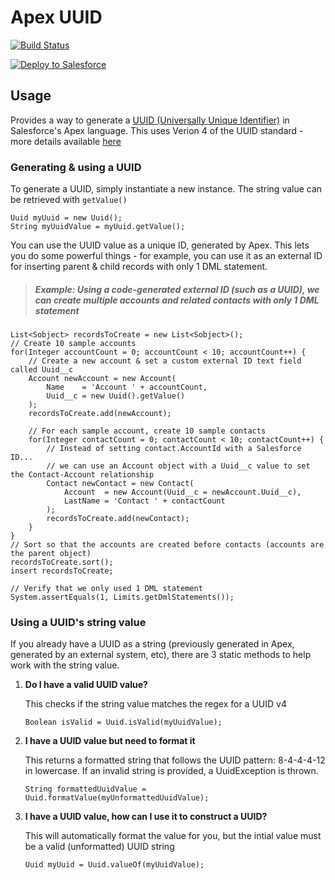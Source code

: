 # Apex UUID
[![Build Status](https://travis-ci.org/jongpie/ApexUuid.svg?branch=master)](https://travis-ci.org/jongpie/ApexUuid)

<a href="https://githubsfdeploy.herokuapp.com" target="_blank">
    <img alt="Deploy to Salesforce" src="https://raw.githubusercontent.com/afawcett/githubsfdeploy/master/deploy.png">
</a>

## Usage
Provides a way to generate a [UUID (Universally Unique Identifier)](https://en.wikipedia.org/wiki/Universally_unique_identifier) in Salesforce's Apex language. This uses Verion 4 of the UUID standard - more details available [here](https://en.wikipedia.org/wiki/Universally_unique_identifier#Version_4_(random))

### Generating & using a UUID
To generate a UUID, simply instantiate a new instance. The string value can be retrieved with `getValue()`
```
Uuid myUuid = new Uuid();
String myUuidValue = myUuid.getValue();
```

You can use the UUID value as a unique ID, generated by Apex. This lets you do some powerful things - for example, you can use it as an external ID for inserting parent & child records with only 1 DML statement.

> ##### Example: Using a code-generated external ID (such as a UUID), we can create multiple accounts and related contacts with only 1 DML statement

```
List<Sobject> recordsToCreate = new List<Sobject>();
// Create 10 sample accounts
for(Integer accountCount = 0; accountCount < 10; accountCount++) {
    // Create a new account & set a custom external ID text field called Uuid__c
    Account newAccount = new Account(
        Name    = 'Account ' + accountCount,
        Uuid__c = new Uuid().getValue()
    );
    recordsToCreate.add(newAccount);

    // For each sample account, create 10 sample contacts
    for(Integer contactCount = 0; contactCount < 10; contactCount++) {
        // Instead of setting contact.AccountId with a Salesforce ID...
        // we can use an Account object with a Uuid__c value to set the Contact-Account relationship
        Contact newContact = new Contact(
            Account  = new Account(Uuid__c = newAccount.Uuid__c),
            LastName = 'Contact ' + contactCount
        );
        recordsToCreate.add(newContact);
    }
}
// Sort so that the accounts are created before contacts (accounts are the parent object)
recordsToCreate.sort();
insert recordsToCreate;

// Verify that we only used 1 DML statement
System.assertEquals(1, Limits.getDmlStatements());
```

### Using a UUID's string value
If you already have a UUID as a string (previously generated in Apex, generated by an external system, etc), there are 3 static methods to help work with the string value.
1. **Do I have a valid UUID value?**

    This checks if the string value matches the regex for a UUID v4
    ```
    Boolean isValid = Uuid.isValid(myUuidValue);
    ```
2. **I have a UUID value but need to format it**

    This returns a formatted string that follows the UUID pattern: 8-4-4-4-12 in lowercase. If an invalid string is provided, a UuidException is thrown.
    ```
    String formattedUuidValue = Uuid.formatValue(myUnformattedUuidValue);
    ```
3. **I have a UUID value, how can I use it to construct a UUID?**

    This will automatically format the value for you, but the intial value must be a valid (unformatted) UUID string
    ```
    Uuid myUuid = Uuid.valueOf(myUuidValue);
    ```
